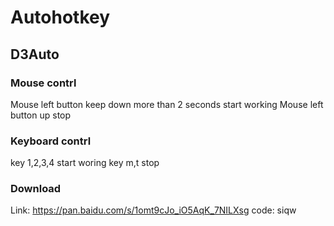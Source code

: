 # Autohotkey

## D3Auto

### Mouse contrl
Mouse left button keep down more than 2 seconds start working 
Mouse left button up stop

### Keyboard contrl
key 1,2,3,4 start woring 
key m,t stop

### Download
Link: https://pan.baidu.com/s/1omt9cJo_iO5AqK_7NILXsg 
code: siqw